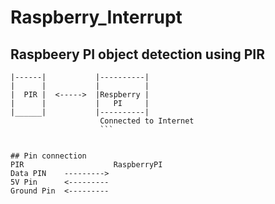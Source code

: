 # Raspberry_Interrupt
## Raspbeery PI object detection using PIR
```
|------|           |----------|
|      |           |          |
|  PIR |  <----->  |Respberry |   
|      |           |   PI     |
|______|           |----------|  
                    Connected to Internet
                    ```
                    
                    
## Pin connection                    
PIR                    RaspberryPI
Data PIN    --------->
5V Pin      <---------
Ground Pin  <---------
